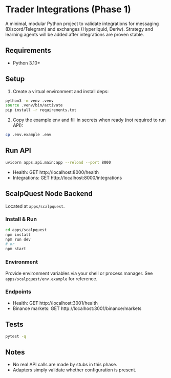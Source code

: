 # Trader Integrations (Phase 1)

A minimal, modular Python project to validate integrations for messaging (Discord/Telegram) and exchanges (Hyperliquid, Deriw). Strategy and learning agents will be added after integrations are proven stable.

## Requirements
- Python 3.10+

## Setup
1) Create a virtual environment and install deps:
```bash
python3 -m venv .venv
source .venv/bin/activate
pip install -r requirements.txt
```

2) Copy the example env and fill in secrets when ready (not required to run API):
```bash
cp .env.example .env
```

## Run API
```bash
uvicorn apps.api.main:app --reload --port 8000
```
- Health: GET http://localhost:8000/health
- Integrations: GET http://localhost:8000/integrations

## ScalpQuest Node Backend
Located at `apps/scalpquest`.

### Install & Run
```bash
cd apps/scalpquest
npm install
npm run dev
# or
npm start
```

### Environment
Provide environment variables via your shell or process manager. See `apps/scalpquest/env.example` for reference.

### Endpoints
- Health: GET http://localhost:3001/health
- Binance markets: GET http://localhost:3001/binance/markets

## Tests
```bash
pytest -q
```

## Notes
- No real API calls are made by stubs in this phase.
- Adapters simply validate whether configuration is present.
